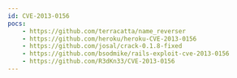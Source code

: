 ```yaml
---
id: CVE-2013-0156
pocs:
    - https://github.com/terracatta/name_reverser
    - https://github.com/heroku/heroku-CVE-2013-0156
    - https://github.com/josal/crack-0.1.8-fixed
    - https://github.com/bsodmike/rails-exploit-cve-2013-0156
    - https://github.com/R3dKn33/CVE-2013-0156
---
```

